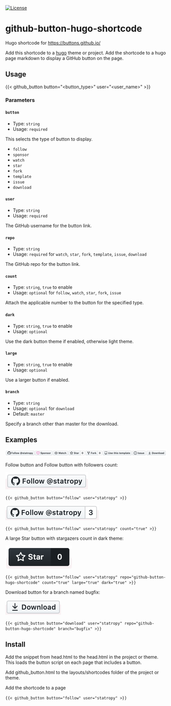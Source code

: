 [![License](https://img.shields.io/badge/License-BSD%202--Clause-orange.svg)](https://opensource.org/licenses/BSD-2-Clause)

# github-button-hugo-shortcode

Hugo shortcode for https://buttons.github.io/

Add this shortcode to a [hugo](https://gohugo.io/) theme or project. Add the shortcode to a hugo page markdown to display a GitHub button on the page.

## Usage

{{< github_button button="<button_type>" user="<user_name>" >}}

### Parameters

#### `button`

- Type: `string`
- Usage: `required`

This selects the type of button to display.

- `follow`
- `sponsor`
- `watch`
- `star`
- `fork`
- `template`
- `issue`
- `download`

#### `user`

- Type: `string`
- Usage: `required`

The GitHub username for the button link.

#### `repo`

- Type: `string`
- Usage: `required` for `watch`, `star`, `fork`, `template`, `issue`, `download`

The GitHub repo for the button link.

#### `count`

- Type: `string`, `true` to enable
- Usage: `optional` for `follow`, `watch`, `star`, `fork`, `issue`

Attach the applicable number to the button for the specified type.

#### `dark`

- Type: `string`, `true` to enable
- Usage: `optional`

Use the dark button theme if enabled, otherwise light theme.

#### `large`

- Type: `string`, `true` to enable
- Usage: `optional`

Use a larger button if enabled.

#### `branch`
 - Type: `string`
 - Usage: `optional` for `download`
 - Default: `master`

Specify a branch other than master for the download.

## Examples

![all the GitHub buttons](/img/github-buttons-all.png)

Follow button and Follow button with followers count:

![follow](/img/follow-button.png)

`{{< github_button button="follow" user="statropy" >}}`

![follow and count](/img/follow-count-button.png)

`{{< github_button button="follow" user="statropy" count="true" >}}`

A large Star button with stargazers count in dark theme:

![customized star](/img/star-large-dark-count-button.png)

`{{< github_button button="follow" user="statropy" repo="github-button-hugo-shortcode" count="true" large="true" dark="true" >}}`

Download button for a branch named bugfix:

![download](/img/download-button.png)

`{{< github_button button="download" user="statropy" repo="github-button-hugo-shortcode" branch="bugfix" >}}`

## Install

Add the snippet from head.html to the head.html in the project or theme. This loads the button script on each page that includes a button.

Add github_button.html to the layouts/shortcodes folder of the project or theme.

Add the shortcode to a page

`{{< github_button button="follow" user="statropy" >}}`
